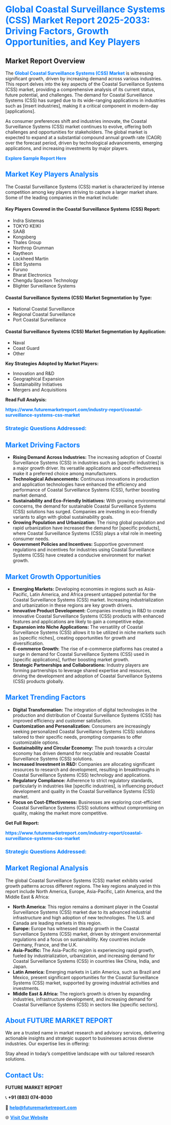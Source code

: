 <h1 style="color: #007BFF;">Global Coastal Surveillance Systems (CSS) Market Report 2025-2033: Driving Factors, Growth Opportunities, and Key Players</h1>

<section id="overview">
<h2>Market Report Overview</h2>
<p>The <a href="https://www.futuremarketreport.com/industry-report/coastal-surveillance-systems-css-market" style="color: #007BFF; text-decoration: none;"><strong>Global Coastal Surveillance Systems (CSS) Market</strong></a> is witnessing significant growth, driven by increasing demand across various industries. This report delves into the key aspects of the Coastal Surveillance Systems (CSS) market, providing a comprehensive analysis of its current status, future potential, and challenges. The demand for Coastal Surveillance Systems (CSS) has surged due to its wide-ranging applications in industries such as [insert industries], making it a critical component in modern-day [applications].</p>
<p>As consumer preferences shift and industries innovate, the Coastal Surveillance Systems (CSS) market continues to evolve, offering both challenges and opportunities for stakeholders. The global market is expected to expand at a substantial compound annual growth rate (CAGR) over the forecast period, driven by technological advancements, emerging applications, and increasing investments by major players.</p>
</section>

<section id="overview">
<p><a href="https://www.futuremarketreport.com/request-sample/reportId=83814" style="color: #007BFF; text-decoration: none;"><strong>Explore Sample Report Here</strong></a></p>
</section>

<section id="key-players">
<h2 style="color: #007BFF;">Market Key Players Analysis</h2>
<p>The Coastal Surveillance Systems (CSS) market is characterized by intense competition among key players striving to capture a larger market share. Some of the leading companies in the market include:</p>
<h4>Key Players Covered in the Coastal Surveillance Systems (CSS) Report:</h4>
<ul><li>Indra Sistemas</li><li>TOKYO KEIKI</li><li>SAAB</li><li>Kongsberg</li><li>Thales Group</li><li>Northrop Grumman</li><li>Raytheon</li><li>Lockheed Martin</li><li>Elbit Systems</li><li>Furuno</li><li>Bharat Electronics</li><li>Chengdu Spaceon Technology</li><li>Blighter Surveillance Systems</li></ul>
<h4>Coastal Surveillance Systems (CSS) Market Segmentation by Type:</h4>
<ul><li>National Coastal Surveillance</li><li>Regional Coastal Surveillance</li><li>Port Coastal Surveillance</li></ul>

<h4>Coastal Surveillance Systems (CSS) Market Segmentation by Application:</h4>
<ul><li>Naval</li><li>Coast Guard</li><li>Other</li></ul>
<p><strong>Key Strategies Adopted by Market Players:</strong></p>
<ul>
<li>Innovation and R&D</li>
<li>Geographical Expansion</li>
<li>Sustainability Initiatives</li>
<li>Mergers and Acquisitions</li>
</ul>
</section>

<section>
<p><strong>Read Full Analysis: </strong></p><a href="https://www.futuremarketreport.com/industry-report/coastal-surveillance-systems-css-market" style="color: #007BFF; text-decoration: none;"><strong>https://www.futuremarketreport.com/industry-report/coastal-surveillance-systems-css-market</strong></a>
<h3 style="color: #007BFF;">Strategic Questions Addressed:</h3>
</section>

<section id="driving-factors">
<h2 style="color: #007BFF;">Market Driving Factors</h2>
<ul>
<li><strong>Rising Demand Across Industries:</strong> The increasing adoption of Coastal Surveillance Systems (CSS) in industries such as [specific industries] is a major growth driver. Its versatile applications and cost-effectiveness make it a preferred choice among manufacturers.</li>
<li><strong>Technological Advancements:</strong> Continuous innovations in production and application technologies have enhanced the efficiency and performance of Coastal Surveillance Systems (CSS), further boosting market demand.</li>
<li><strong>Sustainability and Eco-Friendly Initiatives:</strong> With growing environmental concerns, the demand for sustainable Coastal Surveillance Systems (CSS) solutions has surged. Companies are investing in eco-friendly variants to align with global sustainability goals.</li>
<li><strong>Growing Population and Urbanization:</strong> The rising global population and rapid urbanization have increased the demand for [specific products], where Coastal Surveillance Systems (CSS) plays a vital role in meeting consumer needs.</li>
<li><strong>Government Policies and Incentives:</strong> Supportive government regulations and incentives for industries using Coastal Surveillance Systems (CSS) have created a conducive environment for market growth.</li>
</ul>
</section>

<section id="growth-opportunities">
<h2 style="color: #007BFF;">Market Growth Opportunities</h2>
<ul>
<li><strong>Emerging Markets:</strong> Developing economies in regions such as Asia-Pacific, Latin America, and Africa present untapped potential for the Coastal Surveillance Systems (CSS) market. Increasing industrialization and urbanization in these regions are key growth drivers.</li>
<li><strong>Innovative Product Development:</strong> Companies investing in R&D to create innovative Coastal Surveillance Systems (CSS) products with enhanced features and applications are likely to gain a competitive edge.</li>
<li><strong>Expansion into Niche Applications:</strong> The versatility of Coastal Surveillance Systems (CSS) allows it to be utilized in niche markets such as [specific niches], creating opportunities for growth and diversification.</li>
<li><strong>E-commerce Growth:</strong> The rise of e-commerce platforms has created a surge in demand for Coastal Surveillance Systems (CSS) used in [specific applications], further boosting market growth.</li>
<li><strong>Strategic Partnerships and Collaborations:</strong> Industry players are forming partnerships to leverage shared expertise and resources, driving the development and adoption of Coastal Surveillance Systems (CSS) products globally.</li>
</ul>
</section>

<section id="trending-factors">
<h2 style="color: #007BFF;">Market Trending Factors</h2>
<ul>
<li><strong>Digital Transformation:</strong> The integration of digital technologies in the production and distribution of Coastal Surveillance Systems (CSS) has improved efficiency and customer satisfaction.</li>
<li><strong>Customization and Personalization:</strong> Consumers are increasingly seeking personalized Coastal Surveillance Systems (CSS) solutions tailored to their specific needs, prompting companies to offer customizable options.</li>
<li><strong>Sustainability and Circular Economy:</strong> The push towards a circular economy has driven demand for recyclable and reusable Coastal Surveillance Systems (CSS) solutions.</li>
<li><strong>Increased Investment in R&D:</strong> Companies are allocating significant resources to research and development, resulting in breakthroughs in Coastal Surveillance Systems (CSS) technology and applications.</li>
<li><strong>Regulatory Compliance:</strong> Adherence to strict regulatory standards, particularly in industries like [specific industries], is influencing product development and quality in the Coastal Surveillance Systems (CSS) market.</li>
<li><strong>Focus on Cost-Effectiveness:</strong> Businesses are exploring cost-efficient Coastal Surveillance Systems (CSS) solutions without compromising on quality, making the market more competitive.</li>
</ul>
</section>

<section>
<p><strong>Get Full Report: </strong></p><a href="https://www.futuremarketreport.com/industry-report/coastal-surveillance-systems-css-market" style="color: #007BFF; text-decoration: none;"><strong>https://www.futuremarketreport.com/industry-report/coastal-surveillance-systems-css-market</strong></a>
<h3 style="color: #007BFF;">Strategic Questions Addressed:</h3>
</section>


<section id="regional-analysis">
<h2 style="color: #007BFF;">Market Regional Analysis</h2>
<p>The global Coastal Surveillance Systems (CSS) market exhibits varied growth patterns across different regions. The key regions analyzed in this report include North America, Europe, Asia-Pacific, Latin America, and the Middle East & Africa:</p>
<ul>
<li><strong>North America:</strong> This region remains a dominant player in the Coastal Surveillance Systems (CSS) market due to its advanced industrial infrastructure and high adoption of new technologies. The U.S. and Canada are leading markets in this region.</li>
<li><strong>Europe:</strong> Europe has witnessed steady growth in the Coastal Surveillance Systems (CSS) market, driven by stringent environmental regulations and a focus on sustainability. Key countries include Germany, France, and the U.K.</li>
<li><strong>Asia-Pacific:</strong> The Asia-Pacific region is experiencing rapid growth, fueled by industrialization, urbanization, and increasing demand for Coastal Surveillance Systems (CSS) in countries like China, India, and Japan.</li>
<li><strong>Latin America:</strong> Emerging markets in Latin America, such as Brazil and Mexico, present significant opportunities for the Coastal Surveillance Systems (CSS) market, supported by growing industrial activities and investments.</li>
<li><strong>Middle East & Africa:</strong> The region’s growth is driven by expanding industries, infrastructure development, and increasing demand for Coastal Surveillance Systems (CSS) in sectors like [specific sectors].</li>
</ul>
</section>

<footer>
<h2 style="color: #007BFF;">About FUTURE MARKET REPORT</h2>
<p>We are a trusted name in market research and advisory services, delivering actionable insights and strategic support to businesses across diverse industries. Our expertise lies in offering:</p>

<p>Stay ahead in today’s competitive landscape with our tailored research solutions.</p>

<h2 style="color: #007BFF;">Contact Us:</h2>
<p><strong>FUTURE MARKET REPORT</strong></p>
<p>📞 <strong>+91 (883) 074-8030</strong></p>
<p>📧 <strong><a href="mailto:help@futuremarketreport.com" style="color: #007BFF;">help@futuremarketreport.com</a></strong></p>
<p>🌐 <strong><a href="https://www.futuremarketreport.com/" style="color: #007BFF;">Visit Our Website</a></strong></p>
</footer>